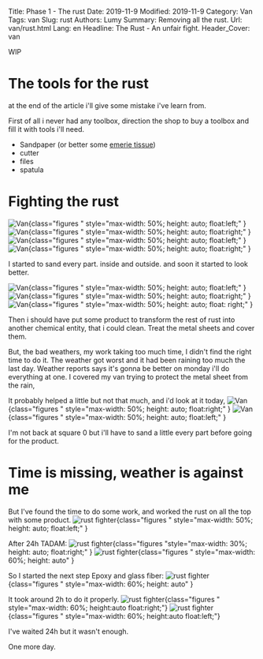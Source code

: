 Title: Phase 1 - The rust
Date: 2019-11-9
Modified: 2019-11-9
Category: Van
Tags: van
Slug: rust
Authors: Lumy
Summary: Removing all the rust.
Url: van/rust.html
Lang: en
Headline: The Rust - An unfair fight.
Header_Cover: van

WIP

# The tools for the rust

at the end of the article i'll give some mistake i've learn from.

First of all i never had any toolbox, direction the shop to buy a toolbox and fill it with tools i'll need.

- Sandpaper (or better some [emerie tissue](https://www.leroymerlin.fr/v3/p/produits/toile-emeri-e1500118817))
- cutter
- files
- spatula

# Fighting the rust

![Van]({static}/images/before_van.jpg){class="figures " style="max-width: 50%; height: auto; float:left;" }
![Van]({static}/images/rust3.jpg){class="figures " style="max-width: 50%; height: auto; float:right;" }
![Van]({static}/images/rust5.jpg){class="figures " style="max-width: 50%; height: auto; float:left;" }
![Van]({static}/images/rust6.jpg){class="figures " style="max-width: 50%; height: auto; float:right;" }

I started to sand every part. inside and outside. and soon it started to look better.

![Van]({static}/images/sanding1.jpg){class="figures " style="max-width: 50%; height: auto; float:left;" }
![Van]({static}/images/sanding2.jpg){class="figures " style="max-width: 50%; height: auto; float:right;" }
![Van]({static}/images/sanding3.jpg){class="figures " style="max-width: 50%; height: auto; float: right;" }

Then i should have put some product to transform the rest of rust into another chemical entity, that i could clean.
Treat the metal sheets and cover them.

But, the bad weathers, my work taking too much time,  I didn't find the right time to do it.
The weather got worst and it had been raining too much the last day.
Weather reports says it's gonna be better on monday i'll do everything at one.
I covered my van trying to protect the metal sheet from the rain,

It probably helped a little but not that much, and i'd look at it today,
![Van]({static}/images/rust_is_back.jpg){class="figures " style="max-width: 50%; height: auto; float:right;" }
![Van]({static}/images/rust_is_back2.jpg){class="figures " style="max-width: 50%; height: auto; float:left;" }


I'm not back at square 0 but i'll have to sand a little every part before going for the product.

# Time is missing, weather is against me

But I've found the time to do some work, and worked the rust on all the top with some product.
![rust fighter]({static}/images/antirouille_product.jpg){class="figures " style="max-width: 50%; height: auto; float:left;" }

After 24h TADAM: ![rust fighter]({static}/images/antirouille_after.jpg){class="figures "style="max-width: 30%; height: auto; float:right;" }
![rust fighter]({static}/images/antirouille_after2.jpg){class="figures " style="max-width: 60%; height: auto" }

So I started the next step Epoxy and glass fiber:
![rust fighter]({static}/images/session_epoxy.jpg){class="figures " style="max-width: 60%; height: auto" }

It took around 2h to do it properly.
![rust fighter]({static}/images/session_epoxy2.jpg){class="figures " style="max-width: 60%; height:auto float:right;"}
![rust fighter]({static}/images/session_epoxy_3.jpg){class="figures " style="max-width: 60%; height:auto float:left;"}

I've waited 24h but it wasn't enough.

One more day.

